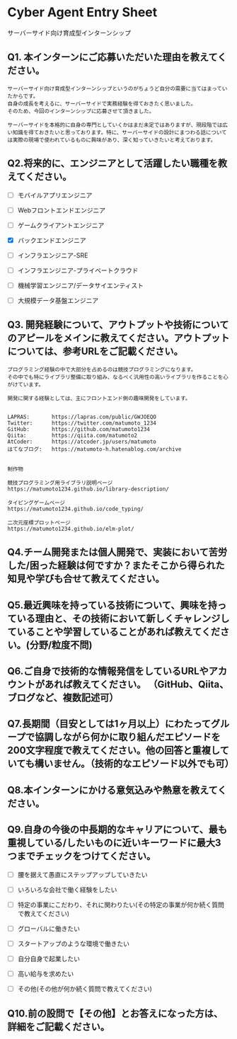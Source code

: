 # Cyber Agent Entry Sheet





サーバーサイド向け育成型インターンシップ





## Q1. 本インターンにご応募いただいた理由を教えてください。

```
サーバーサイド向け育成型インターンシップというのがちょうど自分の需要に当てはまっていたからです。
自身の成長を考えるに、サーバーサイドで実務経験を得ておきたく思いました。
そのため、今回のインターンシップに応募させて頂きました。

サーバーサイドを本格的に自身の専門としていくかはまだ未定ではありますが、現段階では広い知識を得ておきたいと思っております。特に、サーバーサイドの設計にまつわる話については実際の現場で使われているものに興味があり、深く知っていきたいと考えております。
```



## Q2.将来的に、エンジニアとして活躍したい職種を教えてください。

- [ ] モバイルアプリエンジニア
- [ ] Webフロントエンドエンジニア
- [ ] ゲームクライアントエンジニア
- [x] バックエンドエンジニア
- [ ] インフラエンジニア-SRE
- [ ] インフラエンジニア-プライベートクラウド
- [ ] 機械学習エンジニア/データサイエンティスト
- [ ] 大規模データ基盤エンジニア



## Q3. 開発経験について、アウトプットや技術についてのアピールをメインに教えてください。アウトプットについては、参考URLをご記載ください。

```
プログラミング経験の中で大部分を占めるのは競技プログラミングになります。
その中でも特にライブラリ整備に取り組み、なるべく汎用性の高いライブラリを作ることを心がけています。

開発に関する経験としては、主にフロントエンド側の趣味開発をしています。


LAPRAS:       https://lapras.com/public/GWJOEQO
Twitter:      https://twitter.com/matumoto_1234
GitHub:       https://github.com/matumoto1234
Qiita:        https://qiita.com/matumoto2
AtCoder:      https://atcoder.jp/users/matumoto
はてなブログ:   https://matumoto-h.hatenablog.com/archive


制作物

競技プログラミング用ライブラリ説明ページ
https://matumoto1234.github.io/library-description/

タイピングゲームページ
https://matumoto1234.github.io/code_typing/

二次元座標プロットページ
https://matumoto1234.github.io/elm-plot/
```



## Q4.チーム開発または個人開発で、実装において苦労した/困った経験は何ですか？またそこから得られた知見や学びも合せて教えてください。



## Q5.最近興味を持っている技術について、興味を持っている理由と、その技術において新しくチャレンジしていることや学習していることがあれば教えてください。(分野/粒度不問)



## Q6.ご自身で技術的な情報発信をしているURLやアカウントがあれば教えてください。 （GitHub、Qiita、ブログなど、複数記述可）



## Q7.長期間（目安としては1ヶ月以上）にわたってグループで協調しながら何かに取り組んだエピソードを200文字程度で教えてください。他の回答と重複していても構いません。（技術的なエピソード以外でも可）



## Q8.本インターンにかける意気込みや熱意を教えてください。



## Q9.自身の今後の中長期的なキャリアについて、最も重視している/したいものに近いキーワードに最大3つまでチェックをつけてください。

- [ ] 腰を据えて愚直にステップアップしていきたい
- [ ] いろいろな会社で働く経験をしたい
- [ ] 特定の事業にこだわり、それに関わりたい(その特定の事業が何か続く質問で教えてください)
- [ ] グローバルに働きたい
- [ ] スタートアップのような環境で働きたい
- [ ] 自分自身で起業したい
- [ ] 高い給与を求めたい
- [ ] その他(その他が何か続く質問で教えてください)



## Q10.前の設問で【その他】とお答えになった方は、詳細をご記載ください。

